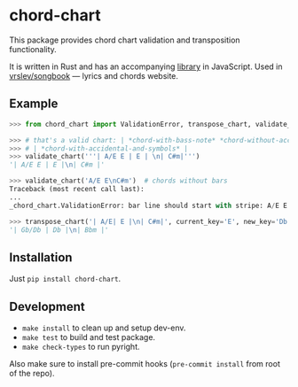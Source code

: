 # chord-chart

This package provides chord chart validation and transposition functionality.

It is written in Rust and has an accompanying [library](https://github.com/vrslev/chord-chart/tree/main/chord-chart-js) in JavaScript. Used in [vrslev/songbook](https://github.com/vrslev/songbook) — lyrics and chords website.

## Example

```py
>>> from chord_chart import ValidationError, transpose_chart, validate_chart

>>> # that's a valid chart: | *chord-with-bass-note* *chord-without-accidental* | *chord* | *(end of the bar, then new bar ->)*
>>> # | *chord-with-accidental-and-symbols* |
>>> validate_chart('''| A/E E | E | \n| C#m|''')
'| A/E E | E |\n| C#m |'

>>> validate_chart('A/E E\nC#m')  # chords without bars
Traceback (most recent call last):
...
_chord_chart.ValidationError: bar line should start with stripe: A/E E

>>> transpose_chart('| A/E| E |\n| C#m|', current_key='E', new_key='Db')
'| Gb/Db | Db |\n| Bbm |'
```

## Installation

Just `pip install chord-chart`.

## Development

- `make install` to clean up and setup dev-env.
- `make test` to build and test package.
- `make check-types` to run pyright.

Also make sure to install pre-commit hooks (`pre-commit install` from root of the repo).
